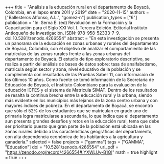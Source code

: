 +++
title = "Análisis a la educación rural en el departamento de Boyacá, Colombia, en el lapso entre 2011 y 2019"
date = "2020-11-15"
authors = ["Ballesteros Alfonso, A.L.", "gomez-n"]
publication_types = ["6"]
publication = "In: Serna E. (ed) Revolución en la Formación y la Capacitación para el Siglo XXI Vol. I. Tercera Edición. Editorial Instituto Antioqueño de Investigación. ISBN: 978-958-52333-7-9. doi:10.5281/zenodo.4266554"
abstract = "En esta investigación se presenta un panorama de la  educación en zonas urbanas y rurales del departamento de Boyacá, Colombia, con el objetivo de analizar el comportamiento de las matrículas de las zonas rurales frente a las zonas urbanas del departamento de Boyacá. El estudio de tipo exploratorio descriptivo, se realiza a partir del análisis de bases de datos sobre: tasa de analfabetismo, matricula  según  sector  y  zona,  nivel  educativo  de  la  población  y  se  complementa  con  resultados  de  las  Pruebas Saber  11,  con información  de  los últimos  10  años.  Como  fuente  se  tomó  información  de  la  Secretaria  de  Educación  de  Boyacá,  el  Instituto Colombiano  para  la  evaluación  de  la  educación  ICFES  y  el  sistema  de  Matricula  SIMAT.  Dentro  de  los  resultados se  resalta  la  continua brecha entre la educación rural y la urbana, siendo más evidente en los municipios más lejanos de la zona centro urbana y con mayores índices de pobreza. En el departamento de Boyacá, se encontró que sólo el 52% de los estudiantes que se matriculan en grado uno de primaria logra matricularse a secundaria, lo que indica que el departamento aun presenta grandes desafíos y retos en la educación rural, tema que debe ser prioritario puesto que gran parte de la población está ubicada en las zonas rurales debido a las características geográficas del departamento, con alta dependencia económica de los habitantes a la agricultura y ganadería."
selected = false
projects = ["gamma"]
tags = ["GAMMA", "Education"]
doi = "10.5281/zenodo.4266554"
url_pdf = "https://zenodo.org/record/4266554#.YXWLUy-B1QI"
math = true
highlight = true
+++
